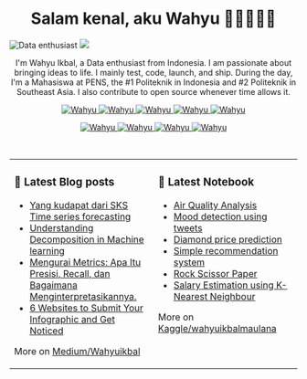 <h1 align="center">Salam kenal, aku Wahyu 👋🏼👨🏻‍💻</h1>

![Data enthusiast](https://images.datacamp.com/image/upload/f_auto,q_auto:best/v1610040100/Linkedin_Cover_-_Data_Enthusiast_qgfd0z.png)
<img src="https://user-images.githubusercontent.com/73097560/115834477-dbab4500-a447-11eb-908a-139a6edaec5c.gif">


<p align="center">I'm Wahyu Ikbal, a Data enthusiast from Indonesia. I am passionate about bringing ideas to life. I mainly test, code, launch, and ship. During the day, I'm a Mahasiswa at PENS, the #1 Politeknik in Indonesia and #2 Politeknik in Southeast Asia. I also contribute to open source whenever time allows it.</p>

<p align="center">
  <a href="https://medium.com/@wahyuikbal" target="_blank">
    <img src="https://img.shields.io/badge/Medium-DC143C?style=for-the-badge&logo=medium&logoColor=white" alt="Wahyu" />
  </a>
  <a href="https://linkedin.com/in/wahyuikbalmaulana/" target="_blank">
    <img src="https://img.shields.io/badge/LinkedIn-0077B5?style=for-the-badge&logo=linkedin&logoColor=white" alt="Wahyu" />
  </a>
  <a href="https://twitter.com/_alsiam" target="_blank">
    <img src="https://img.shields.io/badge/Twitter-1DA1F2?style=for-the-badge&logo=twitter&logoColor=white" alt="Wahyu" />
  </a>
  <a href="https://www.instagram.com/wahyuikbal_m" target="_blank">
    <img src="https://img.shields.io/badge/Instagram-fe4164?style=for-the-badge&logo=instagram&logoColor=white" alt="Wahyu" />
  </a> 
  <a href="https://facebook.com/alsiam.dev" target="_blank">
    <img src="https://img.shields.io/badge/Facebook-20BEFF?&style=for-the-badge&logo=facebook&logoColor=white" alt="Wahyu" />
  </a> 
</p>

<p align="center">
  <a href="https://www.datacamp.com/portfolio/wahyuikbalmaulana" target="_blank">
    <img src="https://img.shields.io/badge/Datacamp-05192D?style=for-the-badge&logo=datacamp&logoColor=03E860" alt="Wahyu" />
  </a>
   <a href="https://www.udemy.com/user/wahyu-ikbal-maulana/" target="_blank">
    <img src="https://img.shields.io/badge/Udemy-1769ff?style=for-the-badge&logo=udemy&logoColor=white" alt="Wahyu" />
  </a>
    <a href="https://www.behance.net/wahyuikbalmaulana" target="_blank">
    <img src="https://img.shields.io/badge/Behance-1769ff?style=for-the-badge&logo=behance&logoColor=white" alt="Wahyu" />
  </a>
    <a href="https://www.kaggle.com/wahyuikbalmaulana" target="_blank">
    <img src="https://img.shields.io/badge/Kaggle-20BEFF?style=for-the-badge&logo=kaggle&logoColor=white" alt="Wahyu" />
  </a>
</p>
<br />

<table><tr><td valign="top" width="50%">

### 📕 Latest Blog posts
<!-- BLOG-POST-LIST:START -->
- [Yang kudapat dari SKS Time series forecasting](https://medium.com/@wahyuikbal/yang-kudapat-dari-sks-time-series-forecasting-ec793eabb764)
- [Understanding Decomposition in Machine learning](https://medium.com/himit-pens/understanding-decomposition-in-machine-learning-f357a55a91e2)
- [Mengurai Metrics: Apa Itu Presisi, Recall, dan Bagaimana Menginterpretasikannya.](https://medium.com/himit-pens/mengurai-metrics-apa-itu-presisi-recall-dan-bagaimana-menginterpretasikannya-a15e7f90411e)
- [6 Websites to Submit Your Infographic and Get Noticed
](https://medium.com/@wahyuikbal/6-websites-to-submit-your-infographic-and-get-noticed-33c1f8f6d921)
<!-- BLOG-POST-LIST:END -->
More on [Medium/Wahyuikbal](https://medium.com/@wahyuikbal)
</td><td valign="top" width="50%">

### 📝 Latest Notebook
<!-- blog starts -->
- [Air Quality Analysis]()
- [Mood detection using tweets](https://www.kaggle.com/code/wahyuikbalmaulana/mood-detection-using-tweets)
- [Diamond price prediction](https://www.kaggle.com/code/wahyuikbalmaulana/diamond-price-prediction-using-regression-98-2)
- [Simple recommendation system](https://www.kaggle.com/code/wahyuikbalmaulana/movie-recommendation-fix)
- [Rock Scissor Paper](https://github.com/wahyudesu/Dicoding-rock-scissor-paper/blob/main/GuntingBatuKertas.ipynb)
- [Salary Estimation using K-Nearest Neighbour](https://www.kaggle.com/code/wahyuikbalmaulana/salary-estimation-using-k-nearest-neighbour)
<!-- blog ends -->
More on [Kaggle/wahyuikbalmaulana](https://www.kaggle.com/wahyuikbalmaulana/code)

